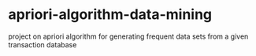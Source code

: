 # apriori-algorithm-data-mining
project on apriori algorithm for generating frequent data sets from a given transaction database
